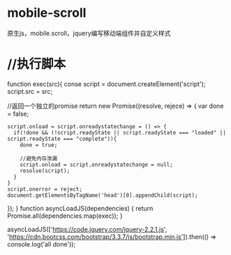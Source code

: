 # mobile-scroll
原生js，mobile.scroll，jquery编写移动端组件并自定义样式

# //执行脚本
function exec(src){
  conse script = document.createElement('script');
  script.src = src;

  //返回一个独立的promise
  return new Promise((resolve, rejece) => {
    var done = false;

    script.onload = script.onreadystatechange = () => {
      if(!done && (!script.readyState || script.readyState === "loaded" || script.readyState === "complete")){
        done = true;

        //避免内存泄漏
        script.onload = script.onreadystatechange = null;
        resolve(script);
      }
    }
    script.onerror = reject;
    document.getElementsByTagName('head')[0].appendChild(script);
  });
}
function asyncLoadJS(dependencies) {
  return Promise.all(dependencies.map(exec));
}

asyncLoadJS(['https://code.jquery.com/jquery-2.2.1.js', 'https://cdn.bootcss.com/bootstrap/3.3.7/js/bootstrap.min.js']).then(() => console.log('all done'));
